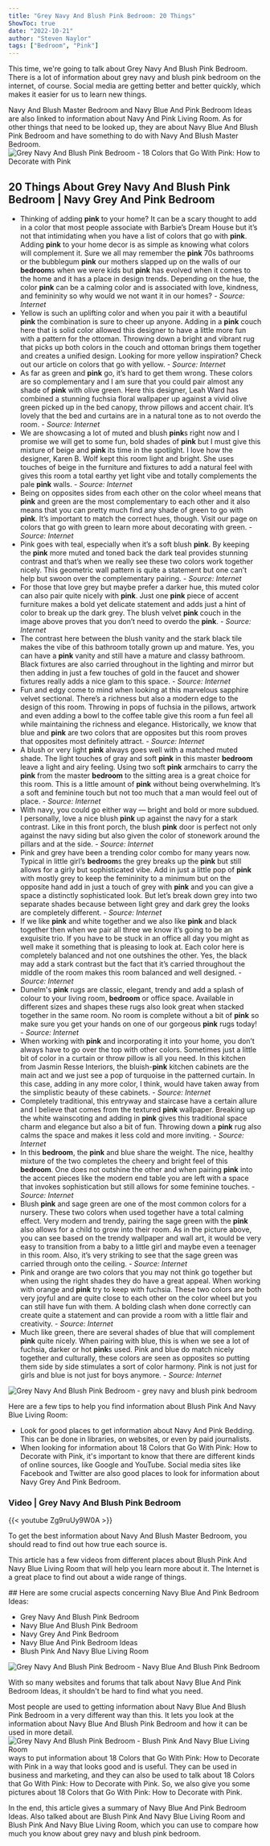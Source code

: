 ```yaml
---
title: "Grey Navy And Blush Pink Bedroom: 20 Things"
ShowToc: true 
date: "2022-10-21"
author: "Steven Naylor" 
tags: ["Bedroom", "Pink"]
---
```


	
This time, we're going to talk about Grey Navy And Blush Pink Bedroom. There is a lot of information about grey navy and blush pink bedroom on the internet, of course. Social media are getting better and better quickly, which makes it easier for us to learn new things.

Navy And Blush Master Bedroom and Navy Blue And Pink Bedroom Ideas are also linked to information about Navy And Pink Living Room. As for other things that need to be looked up, they are about Navy Blue And Blush Pink Bedroom and have something to do with Navy And Blush Master Bedroom.
<img loading="lazy" src="https://i.pinimg.com/736x/4b/c2/48/4bc248ec61412245e2c09feff1f28122.jpg" onerror="this.onerror=null;this.src='https://blogger.googleusercontent.com/img/a/AVvXsEhe7F7TRXHtjiKvHb5vS7DmnxvpHiDyoYyYvm1nHB3Qp2_w3BnM6A2eq4v7FYxCC9bfZt3a9vIMtAYEKUiaDQbHMg-ViyGmRIj39MLp0bGFfgfYw1Dc9q_H-T0wiTm3l0Uq42dETrN9eC8aGJ9_IORZsxST1AcLR7np1koOfcc7tnHa4S8Mwz_xD9d0=s16000';" alt="Grey Navy And Blush Pink Bedroom - 18 Colors that Go With Pink: How to Decorate with Pink" >

## 20 Things About Grey Navy And Blush Pink Bedroom | Navy Grey And Pink Bedroom
-   Thinking of adding **pink** to your home? It can be a scary thought to add in a color that most people associate with Barbie’s Dream House but it’s not that intimidating when you have a list of colors that go with **pink**. Adding **pink** to your home decor is as simple as knowing what colors will complement it. Sure we all may remember the **pink** 70s bathrooms or the bubblegum **pink** our mothers slapped up on the walls of our **bedroom**s when we were kids but **pink** has evolved when it comes to the home and it has a place in design trends. Depending on the hue, the color **pink** can be a calming color and is associated with love, kindness, and femininity so why would we not want it in our homes? - <cite>Source: Internet</cite>
-   Yellow is such an uplifting color and when you pair it with a beautiful **pink** the combination is sure to cheer up anyone. Adding in a **pink** couch here that is solid color allowed this designer to have a little more fun with a pattern for the ottoman. Throwing down a bright and vibrant rug that picks up both colors in the couch and ottoman brings them together and creates a unified design. Looking for more yellow inspiration? Check out our article on colors that go with yellow. - <cite>Source: Internet</cite>
-   As far as green and **pink** go, it’s hard to get them wrong. These colors are so complementary and I am sure that you could pair almost any shade of **pink** with olive green. Here this designer, Leah Ward has combined a stunning fuchsia floral wallpaper up against a vivid olive green picked up in the bed canopy, throw pillows and accent chair. It’s lovely that the bed and curtains are in a natural tone as to not overdo the room. - <cite>Source: Internet</cite>
-   We are showcasing a lot of muted and blush **pink**s right now and I promise we will get to some fun, bold shades of **pink** but I must give this mixture of beige and **pink** its time in the spotlight. I love how the designer, Karen B. Wolf kept this room light and bright. She uses touches of beige in the furniture and fixtures to add a natural feel with gives this room a total earthy yet light vibe and totally complements the pale **pink** walls. - <cite>Source: Internet</cite>
-   Being on opposites sides from each other on the color wheel means that **pink** and green are the most complementary to each other and it also means that you can pretty much find any shade of green to go with **pink**. It’s important to match the correct hues, though. Visit our page on colors that go with green to learn more about decorating with green. - <cite>Source: Internet</cite>
-   Pink goes with teal, especially when it’s a soft blush **pink**. By keeping the **pink** more muted and toned back the dark teal provides stunning contrast and that’s when we really see these two colors work together nicely. This geometric wall pattern is quite a statement but one can’t help but swoon over the complementary pairing. - <cite>Source: Internet</cite>
-   For those that love grey but maybe prefer a darker hue, this muted color can also pair quite nicely with **pink**. Just one **pink** piece of accent furniture makes a bold yet delicate statement and adds just a hint of color to break up the dark grey. The blush velvet **pink** couch in the image above proves that you don’t need to overdo the **pink**. - <cite>Source: Internet</cite>
-   The contrast here between the blush vanity and the stark black tile makes the vibe of this bathroom totally grown up and mature. Yes, you can have a **pink** vanity and still have a mature and classy bathroom. Black fixtures are also carried throughout in the lighting and mirror but then adding in just a few touches of gold in the faucet and shower fixtures really adds a nice glam to this space. - <cite>Source: Internet</cite>
-   Fun and edgy come to mind when looking at this marvelous sapphire velvet sectional. There’s a richness but also a modern edge to the design of this room. Throwing in pops of fuchsia in the pillows, artwork and even adding a bowl to the coffee table give this room a fun feel all while maintaining the richness and elegance. Historically, we know that blue and **pink** are two colors that are opposites but this room proves that opposites most definitely attract. - <cite>Source: Internet</cite>
-   A blush or very light **pink** always goes well with a matched muted shade. The light touches of gray and soft **pink** in this master **bedroom** leave a light and airy feeling. Using two soft **pink** armchairs to carry the **pink** from the master **bedroom** to the sitting area is a great choice for this room. This is a little amount of **pink** without being overwhelming. It’s a soft and feminine touch but not too much that a man would feel out of place. - <cite>Source: Internet</cite>
-   With navy, you could go either way — bright and bold or more subdued. I personally, love a nice blush **pink** up against the navy for a stark contrast. Like in this front porch, the blush **pink** door is perfect not only against the navy siding but also given the color of stonework around the pillars and at the side. - <cite>Source: Internet</cite>
-   Pink and grey have been a trending color combo for many years now. Typical in little girl’s **bedroom**s the grey breaks up the **pink** but still allows for a girly but sophisticated vibe. Add in just a little pop of **pink** with mostly grey to keep the femininity to a minimum but on the opposite hand add in just a touch of grey with **pink** and you can give a space a distinctly sophisticated look. But let’s break down grey into two separate shades because between light grey and dark grey the looks are completely different. - <cite>Source: Internet</cite>
-   If we like **pink** and white together and we also like **pink** and black together then when we pair all three we know it’s going to be an exquisite trio. If you have to be stuck in an office all day you might as well make it something that is pleasing to look at. Each color here is completely balanced and not one outshines the other. Yes, the black may add a stark contrast but the fact that it’s carried throughout the middle of the room makes this room balanced and well designed. - <cite>Source: Internet</cite>
-   Dunelm's **pink** rugs are classic, elegant, trendy and add a splash of colour to your living room, **bedroom** or office space. Available in different sizes and shapes these rugs also look great when stacked together in the same room. No room is complete without a bit of **pink** so make sure you get your hands on one of our gorgeous **pink** rugs today! - <cite>Source: Internet</cite>
-   When working with **pink** and incorporating it into your home, you don’t always have to go over the top with other colors. Sometimes just a little bit of color in a curtain or throw pillow is all you need. In this kitchen from Jasmin Resse Interiors, the bluish-**pink** kitchen cabinets are the main act and we just see a pop of turquoise in the patterned curtain. In this case, adding in any more color, I think, would have taken away from the simplistic beauty of these cabinets. - <cite>Source: Internet</cite>
-   Completely traditional, this entryway and staircase have a certain allure and I believe that comes from the textured **pink** wallpaper. Breaking up the white wainscoting and adding in **pink** gives this traditional space charm and elegance but also a bit of fun. Throwing down a **pink** rug also calms the space and makes it less cold and more inviting. - <cite>Source: Internet</cite>
-   In this **bedroom**, the **pink** and blue share the weight. The nice, healthy mixture of the two completes the cheery and bright feel of this **bedroom**. One does not outshine the other and when pairing **pink** into the accent pieces like the modern end table you are left with a space that invokes sophistication but still allows for some feminine touches. - <cite>Source: Internet</cite>
-   Blush **pink** and sage green are one of the most common colors for a nursery. These two colors when used together have a total calming effect. Very modern and trendy, pairing the sage green with the **pink** also allows for a child to grow into their room. As in the picture above, you can see based on the trendy wallpaper and wall art, it would be very easy to transition from a baby to a little girl and maybe even a teenager in this room. Also, it’s very striking to see that the sage green was carried through onto the ceiling. - <cite>Source: Internet</cite>
-   Pink and orange are two colors that you may not think go together but when using the right shades they do have a great appeal. When working with orange and **pink** try to keep with fuchsia. These two colors are both very joyful and are quite close to each other on the color wheel but you can still have fun with them. A bolding clash when done correctly can create quite a statement and can provide a room with a little flair and creativity. - <cite>Source: Internet</cite>
-   Much like green, there are several shades of blue that will complement **pink** quite nicely. When pairing with blue, this is when we see a lot of fuchsia, darker or hot **pink**s used. Pink and blue do match nicely together and culturally, these colors are seen as opposites so putting them side by side stimulates a sort of color harmony. Pink is not just for girls and blue is not just for boys anymore. - <cite>Source: Internet</cite>


<img loading="lazy" src="https://www.digsdigs.com/photos/10-grey-and-blue-bedding.jpg" onerror="this.onerror=null;this.src='https://blogger.googleusercontent.com/img/a/AVvXsEhe7F7TRXHtjiKvHb5vS7DmnxvpHiDyoYyYvm1nHB3Qp2_w3BnM6A2eq4v7FYxCC9bfZt3a9vIMtAYEKUiaDQbHMg-ViyGmRIj39MLp0bGFfgfYw1Dc9q_H-T0wiTm3l0Uq42dETrN9eC8aGJ9_IORZsxST1AcLR7np1koOfcc7tnHa4S8Mwz_xD9d0=s16000';" alt="Grey Navy And Blush Pink Bedroom - grey navy and blush pink bedroom" >

Here are a few tips to help you find information about Blush Pink And Navy Blue Living Room:
- Look for good places to get information about Navy And Pink Bedding. This can be done in libraries, on websites, or even by paid journalists.
- When looking for information about 18 Colors that Go With Pink: How to Decorate with Pink, it's important to know that there are different kinds of online sources, like Google and YouTube. Social media sites like Facebook and Twitter are also good places to look for information about Navy Grey And Pink Bedroom.

### Video | Grey Navy And Blush Pink Bedroom
{{< youtube Zg9ruUy9W0A >}} 

To get the best information about Navy And Blush Master Bedroom, you should read to find out how true each source is.

This article has a few videos from different places about Blush Pink And Navy Blue Living Room that will help you learn more about it. The Internet is a great place to find out about a wide range of things.
<script async="async" data-cfasync="false" src="//normallydemandedalter.com/fe63df3c5408708b15d8dc3d9b206b31/invoke.js"></script>
<div id="container-fe63df3c5408708b15d8dc3d9b206b31"></div>
## Here are some crucial aspects concerning Navy Blue And Pink Bedroom Ideas:

- Grey Navy And Blush Pink Bedroom
- Navy Blue And Blush Pink Bedroom
- Navy Grey And Pink Bedroom
- Navy Blue And Pink Bedroom Ideas
- Blush Pink And Navy Blue Living Room

 <img loading="lazy" src="https://i.pinimg.com/736x/cf/e6/57/cfe6577a6bf8e2edf9d6ed81b8638418.jpg" onerror="this.onerror=null;this.src='https://blogger.googleusercontent.com/img/a/AVvXsEhe7F7TRXHtjiKvHb5vS7DmnxvpHiDyoYyYvm1nHB3Qp2_w3BnM6A2eq4v7FYxCC9bfZt3a9vIMtAYEKUiaDQbHMg-ViyGmRIj39MLp0bGFfgfYw1Dc9q_H-T0wiTm3l0Uq42dETrN9eC8aGJ9_IORZsxST1AcLR7np1koOfcc7tnHa4S8Mwz_xD9d0=s16000';" alt="Grey Navy And Blush Pink Bedroom - Navy Blue And Blush Pink Bedroom" >

With so many websites and forums that talk about Navy Blue And Pink Bedroom Ideas, it shouldn't be hard to find what you need.

Most people are used to getting information about Navy Blue And Blush Pink Bedroom in a very different way than this. It lets you look at the information about Navy Blue And Blush Pink Bedroom and how it can be used in more detail.
<img loading="lazy" src="http://ideawallpapers.com/wp-content/uploads/2019/03/blush-grey.jpg" onerror="this.onerror=null;this.src='https://blogger.googleusercontent.com/img/a/AVvXsEhe7F7TRXHtjiKvHb5vS7DmnxvpHiDyoYyYvm1nHB3Qp2_w3BnM6A2eq4v7FYxCC9bfZt3a9vIMtAYEKUiaDQbHMg-ViyGmRIj39MLp0bGFfgfYw1Dc9q_H-T0wiTm3l0Uq42dETrN9eC8aGJ9_IORZsxST1AcLR7np1koOfcc7tnHa4S8Mwz_xD9d0=s16000';" alt="Grey Navy And Blush Pink Bedroom - Blush Pink And Navy Blue Living Room" >
ways to put information about 18 Colors that Go With Pink: How to Decorate with Pink in a way that looks good and is useful. They can be used in business and marketing, and they can also be used to talk about 18 Colors that Go With Pink: How to Decorate with Pink. So, we also give you some pictures about 18 Colors that Go With Pink: How to Decorate with Pink.

In the end, this article gives a summary of Navy Blue And Pink Bedroom Ideas. Also talked about are Blush Pink And Navy Blue Living Room and Blush Pink And Navy Blue Living Room, which you can use to compare how much you know about grey navy and blush pink bedroom.
	
	
	
	

